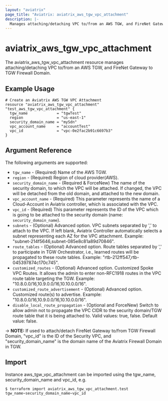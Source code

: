 ```yaml
---
layout: "aviatrix"
page_title: "Aviatrix: aviatrix_aws_tgw_vpc_attachment"
description: |-
  Manages attaching/detaching VPC to/from an AWS TGW, and FireNet Gateway to TGW Firewall Domain
---
```


# aviatrix_aws_tgw_vpc_attachment

The aviatrix_aws_tgw_vpc_attachment resource manages attaching/detaching VPC to/from an AWS TGW, and FireNet Gateway to TGW Firewall Domain.

## Example Usage

```hcl
# Create an Aviatrix AWS TGW VPC Attachment 
resource "aviatrix_aws_tgw_vpc_attachment" "test_aws_tgw_vpc_attachment" {
  tgw_name             = "tgwTest"
  region               = "us-east-1"
  security_domain_name = "mySdn"
  vpc_account_name     = "accountTest"
  vpc_id               = "vpc-0e2fac2b91c6697b3"
}
```

## Argument Reference

The following arguments are supported:

* `tgw_name` - (Required) Name of the AWS TGW.
* `region` - (Required) Region of cloud provider(AWS).
* `security_domain_name` - (Required & ForceNew) The name of the security domain, to which the VPC will be attached. If changed, the VPC will be detached from the old domain, and attached to the new domain.
* `vpc_account_name` - (Required) This parameter represents the name of a Cloud-Account in Aviatrix controller, which is associated with the VPC. 
* `vpc_id` - (Required) This parameter represents the ID of the VPC which is going to be attached to the security domain (name: `security_domain_name`).
* `subnets` - (Optional) Advanced option. VPC subnets separated by ',' to attach to the VPC. If left blank, Aviatrix Controller automatically selects a subnet representing each AZ for the VPC attachment. Example: "subnet-214f5646,subnet-085e8c81a89d70846".
* `route_tables` - (Optional) Advanced option. Route tables separated by ',' to participate in TGW Orchestrator, i.e., learned routes will be propagated to these route tables. Example: "rtb-212ff547,rtb-045397874c170c745".
* `customized_routes` - (Optional) Advanced option. Customized Spoke VPC Routes. It allows the admin to enter non-RFC1918 routes in the VPC route table targeting the TGW. Example: "10.8.0.0/16,10.9.0.0/16,10.10.0.0/16".
* `customized_route_advertisement` - (Optional) Advanced option. Customized route(s) to advertise. Example: "10.8.0.0/16,10.9.0.0/16,10.10.0.0/16". 
* `disable_local_route_propagation` - (Optional and ForceNew) Switch to allow admin not to propagate the VPC CIDR to the security domain/TGW route table that it is being attached to. Valid values: true, false. Default value: false.

-> **NOTE:** If used to attach/detach FireNet Gateway to/from TGW Firewall Domain, "vpc_id" is the ID of the Security VPC, and "security_domain_name" is the domain name of the Aviatrix Firewall Domain in TGW.

## Import

Instance aws_tgw_vpc_attachment can be imported using the tgw_name, security_domain_name and vpc_id, e.g.

```
$ terraform import aviatrix_aws_tgw_vpc_attachment.test tgw_name~security_domain_name~vpc_id
```